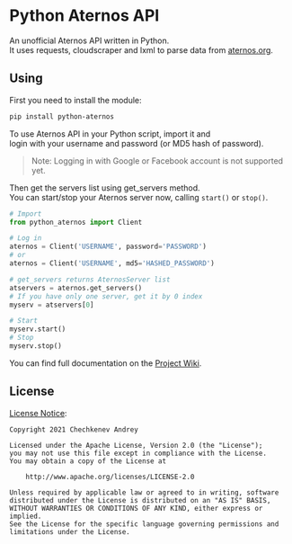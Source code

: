 # Python Aternos API
An unofficial Aternos API written in Python.  
It uses requests, cloudscraper and lxml to parse data from [aternos.org](https://aternos.org/).

## Using
First you need to install the module:
```bash
pip install python-aternos
```

To use Aternos API in your Python script, import it and  
login with your username and password (or MD5 hash of password).  
> Note: Logging in with Google or Facebook account is not supported yet.

Then get the servers list using get_servers method.  
You can start/stop your Aternos server now, calling `start()` or `stop()`.
```python
# Import
from python_aternos import Client

# Log in
aternos = Client('USERNAME', password='PASSWORD')
# or
aternos = Client('USERNAME', md5='HASHED_PASSWORD')

# get_servers returns AternosServer list
atservers = aternos.get_servers()
# If you have only one server, get it by 0 index
myserv = atservers[0]

# Start
myserv.start()
# Stop
myserv.stop()
```
You can find full documentation on the [Project Wiki](https://github.com/DarkCat09/python-aternos/wiki).

## License
[License Notice](NOTICE):
```
Copyright 2021 Chechkenev Andrey

Licensed under the Apache License, Version 2.0 (the "License");
you may not use this file except in compliance with the License.
You may obtain a copy of the License at

    http://www.apache.org/licenses/LICENSE-2.0

Unless required by applicable law or agreed to in writing, software
distributed under the License is distributed on an "AS IS" BASIS,
WITHOUT WARRANTIES OR CONDITIONS OF ANY KIND, either express or implied.
See the License for the specific language governing permissions and
limitations under the License.
```
